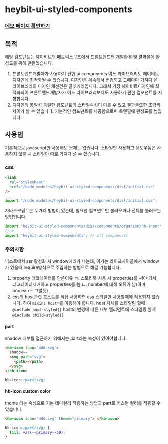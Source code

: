 # heybit-ui-styled-components

### [데모 페이지 확인하기](https://uprise-fin.github.io/heybit-ui-styled-components/)

## 목적

해당 컴포넌트는 헤이비트의 메트릭스구조에서 프론트엔드의 개발환경 및 결과물에 완성도를 위해 만들었습니다.

1. 프론트엔드개발자가 사용하기 편한 ui components
   여느 라이브러리도 헤이비트 디자인에 최적화될 수 없습니다. 디자인은 계속해서 변경되고 그때마다 가져다 쓴 라이브러리의 디자인 개선건은 골칫거리입니다. 그래서 가장 헤이비트디자인에 최적화되어 프론트엔드개발자가 어느 라이브러리보다도 사용하기 편한 컴포넌트를 지향합니다.
2. 디자인의 통일성
   동일한 컴포넌트의 스타일속성이 다를 수 있고 결과물또한 조금씩 차이가 날 수 있습니다. 기본적인 컴포넌트를 제공함으로써 룩엔필에 완성도를 높입니다.

## 사용법

기본적으로 javascript만 사용해도 문제는 없습니다. 스타일만 사용하고 쉐도우돔은 사용하지 않을 시 스타일만 따로 가져다 쓸 수 있습니다.

### css

```html
<link
  rel="stylesheet"
  href="/node_modules/heybit-ui-styled-components/dist/initial.css"
/>
```

```javascript
import "/node_modules/heybit-ui-styled-components/dist/initial.css";
```

자바스크립트는 두가지 방법이 있는데,
필요한 컴포넌트만 불러오거나 전체를 불러오는 방법입니다.

```javascript
import "heybit-ui-styled-components/dist/components/organism/hb-input"; // selected
//or
import "heybit-ui-styled-components"; // all components
```

### 주의사항

넉스트에서 ssr 활성화 시 window에러가 나는데, 이거는 라이프사이클에서 window가 있을때 require방식으로 주입하는 방법으로 해결 가능합니다.

1. property 데코레이터를 안쓴이유
   ㄱ. 스토리북 사용 시 properties를 써야 되서, 데코레이터제거하고 properties를 씀
   ㄴ. number에 대해 오류가 남(아마 boolean도 그럴듯)
1. css의 host관련
   호스트를 직접 사용하면 css 스타일만 사용할때에 적용되지 않습니다. 하여 `mixins host*`를 이용해야 합니다.
   host 자체를 스타일링 할때 `@include host-styled{}`
   host의 변경에 따른 내부 엘리먼트에 스타일링 할때 `@include child-styled{}`

#### part

shadow 내부를 접근하기 위해서는 part라는 속성이 있어야합니다.

```html
<hb-icon icon="ddd.svg">
  shadow~~
  <svg path="svg">
    <path></path>
  </svg>
</hb-icon>
```

```css
hb-icon::part(svg)
```

#### hb-icon custom color

theme 라는 속성으로 기본 테마컬러 적용하는 방법과 part로 커스텀 컬러를 적용할 수 있습니다.

```html
<hb-icon icon="ddd.svg" theme="primary"> </hb-icon>
```

```css
hb-icon::part(svg) {
  fill: var(--primary--30);
}
```
